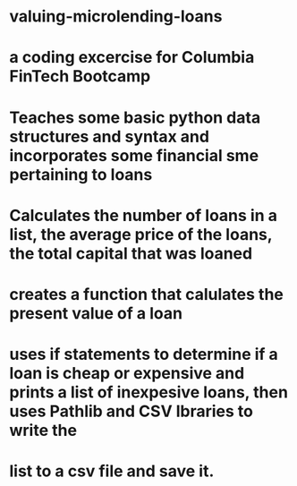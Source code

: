 # valuing-microlending-loans

# a coding excercise for Columbia FinTech Bootcamp
# Teaches some basic python data structures and syntax and incorporates some financial sme pertaining to loans 
# Calculates the number of loans in a list, the average price of the loans, the total capital that was loaned
# creates a function that calulates the present value of a loan 
# uses if statements to determine if a loan is cheap or expensive and prints a list of inexpesive loans, then uses Pathlib and CSV lbraries to write the 
# list to a csv file and save it.
